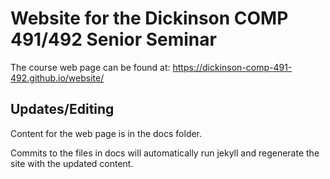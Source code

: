 # Website for the Dickinson COMP 491/492 Senior Seminar

The course web page can be found at: https://dickinson-comp-491-492.github.io/website/

## Updates/Editing

Content for the web page is in the docs folder.

Commits to the files in docs will automatically run jekyll and regenerate the site with the updated content.
